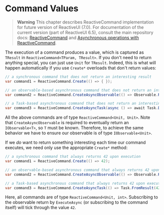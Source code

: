 # Command Values

> **Warning** This chapter describes ReactiveCommand implementation for future version of ReactiveUI (7.0). For documentation of the current version (part of ReactiveUI 6.5), consult the main repository docs: [ReactiveCommand](https://github.com/reactiveui/ReactiveUI/blob/master/docs/basics/reactive-command.md) and [Asynchronous operations with ReactiveCommand](https://github.com/reactiveui/ReactiveUI/blob/master/docs/basics/reactive-command-async.md). 

The execution of a command produces a value, which is captured as `TResult` in `ReactiveCommand<TParam, TResult>`. If you don't need to return anything special, you can just use `Unit` for `TResult`. Indeed, this is what will happen automatically if you use `Create*` overloads that don't return values:

```cs
// a synchronous command that does not return an interesting result
var command1 = ReactiveCommand.Create(() => { });

// an observable-based asynchronous command that does not return an interesting result
var command2 = ReactiveCommand.CreateAsyncObservable(() => Observable.Return(Unit.Default));

// a Task-based asynchronous command that does not return an interesting result
var command3 = ReactiveCommand.CreateAsyncTask(async () => await Task.Delay(TimeSpan.FromSeconds(2)));
```

All the above commands are of type `ReactiveCommand<Unit, Unit>`. Note that `CreateAsyncObservable` is required to eventually return an `IObservable<T>`, so `T` must be known. Therefore, to achieve the same behavior we have to ensure our observable is of type `IObservable<Unit>`.

If we _do_ want to return something interesting each time our command executes, we need only use the appropriate `Create*` method:

```cs
// a synchronous command that always returns 42 upon execution
var command1 = ReactiveCommand.Create(() => 42);

// an observable-based asynchronous command that always returns 42 upon execution
var command2 = ReactiveCommand.CreateAsyncObservable(() => Observable.Return(42));

// a Task-based asynchronous command that always returns 42 upon execution
var command3 = ReactiveCommand.CreateAsyncTask(() => Task.FromResult(42));
```

Here, all commands are of type `ReactiveCommand<Unit, int>`. Subscribing to the observable return by `ExecuteAsync` (or subscribing to the command itself) will tick through the value `42`.

